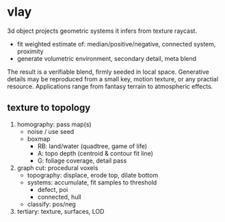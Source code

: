# vlay
3d object projects geometric systems it infers from texture raycast. 
- fit weighted estimate of: median/positive/negative, connected system, proximity
- generate volumetric environment, secondary detail, meta blend

The result is a verifiable blend, firmly seeded in local space. Generative details may be reproduced from a small key, motion texture, or any practial resource. Applications range from fantasy terrain to atmospheric effects.

## texture to topology


1. homography: pass map(s)
   - noise / use seed
   - boxmap
      - RB: land/water (quadtree, game of life)
      - A: topo depth (centroid & contour fit line)
      - G: foliage coverage, detail pass
2. graph cut: procedural voxels
   - topography: displace, erode top, dilate bottom
   - systems: accumulate, fit samples to threshold
      - defect, poi
      - connected, hull
   - classify: pos/neg
3. tertiary: texture, surfaces, LOD
